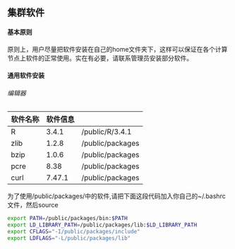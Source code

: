 ## 集群软件
#### 基本原则
原则上，用户尽量把软件安装在自己的home文件夹下，这样可以保证在各个计算节点上软件的正常使用。实在有必要，请联系管理员安装部分软件。
#### 通用软件安装
###### 编辑器
|软件名称|      软件信息||
|--|--|--|
|R| 3.4.1|/public/R/3.4.1|
|zlib|1.2.8|/public/packages|
|bzip|1.0.6|/public/packages|
|pcre|8.38|/public/packages|
|curl|7.47.1|/public/packages|

为了使用/public/packages/中的软件,请把下面这段代码加入你自己的~/.bashrc文件，然后source
```bash
export PATH=/public/packages/bin:$PATH
export LD_LIBRARY_PATH=/public/packages/lib:$LD_LIBRARY_PATH 
export CFLAGS="-I/public/packages/include" 
export LDFLAGS="-L/public/packages/lib" 
```





